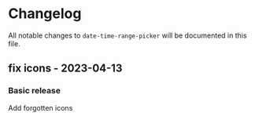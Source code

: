 # Changelog

All notable changes to `date-time-range-picker` will be documented in this file.

## fix icons - 2023-04-13

### Basic release

Add forgotten icons
